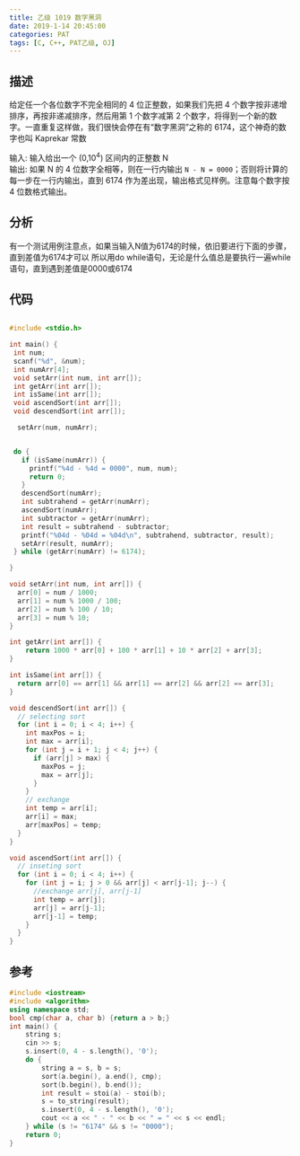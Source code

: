 ```yaml
---
title: 乙级 1019 数字黑洞
date: 2019-1-14 20:45:00
categories: PAT
tags: [C, C++, PAT乙级, OJ]
---
```


## 描述

给定任一个各位数字不完全相同的 4 位正整数，如果我们先把 4 个数字按非递增排序，再按非递减排序，然后用第 1 个数字减第 2 个数字，将得到一个新的数字。一直重复这样做，我们很快会停在有“数字黑洞”之称的 6174，这个神奇的数字也叫 Kaprekar 常数

输入: 
输入给出一个 (0,10<sup>4</sup>) 区间内的正整数 N\
输出:
如果 N 的 4 位数字全相等，则在一行内输出 `N - N = 0000`；否则将计算的每一步在一行内输出，直到 6174 作为差出现，输出格式见样例。注意每个数字按 4 位数格式输出。

## 分析

有一个测试用例注意点，如果当输入N值为6174的时候，依旧要进行下面的步骤，直到差值为6174才可以
所以用do while语句，无论是什么值总是要执行一遍while语句，直到遇到差值是0000或6174


## 代码

```C

#include <stdio.h>

int main() {
 int num;
 scanf("%d", &num);
 int numArr[4];
 void setArr(int num, int arr[]);
 int getArr(int arr[]);
 int isSame(int arr[]);
 void ascendSort(int arr[]);
 void descendSort(int arr[]);

  setArr(num, numArr);


 do {
   if (isSame(numArr)) {
     printf("%4d - %4d = 0000", num, num);
     return 0;
   }
   descendSort(numArr);
   int subtrahend = getArr(numArr);
   ascendSort(numArr);
   int subtractor = getArr(numArr);
   int result = subtrahend - subtractor;
   printf("%04d - %04d = %04d\n", subtrahend, subtractor, result);
   setArr(result, numArr);
 } while (getArr(numArr) != 6174);

}

void setArr(int num, int arr[]) {
  arr[0] = num / 1000;
  arr[1] = num % 1000 / 100;
  arr[2] = num % 100 / 10;
  arr[3] = num % 10;
}

int getArr(int arr[]) {
    return 1000 * arr[0] + 100 * arr[1] + 10 * arr[2] + arr[3];
}

int isSame(int arr[]) {
  return arr[0] == arr[1] && arr[1] == arr[2] && arr[2] == arr[3];
}

void descendSort(int arr[]) {
  // selecting sort
  for (int i = 0; i < 4; i++) {
    int maxPos = i;
    int max = arr[i];
    for (int j = i + 1; j < 4; j++) {
      if (arr[j] > max) {
        maxPos = j;
        max = arr[j];
      }
    }
    // exchange
    int temp = arr[i];
    arr[i] = max;
    arr[maxPos] = temp;
  }
}

void ascendSort(int arr[]) {
  // inseting sort
  for (int i = 0; i < 4; i++) {
    for (int j = i; j > 0 && arr[j] < arr[j-1]; j--) {
      //exchange arr[j], arr[j-1]
      int temp = arr[j];
      arr[j] = arr[j-1];
      arr[j-1] = temp;
    }
  }
}
```

## 参考
```c++
#include <iostream>
#include <algorithm>
using namespace std;
bool cmp(char a, char b) {return a > b;}
int main() {
    string s;
    cin >> s;
    s.insert(0, 4 - s.length(), '0');
    do {
        string a = s, b = s;
        sort(a.begin(), a.end(), cmp);
        sort(b.begin(), b.end());
        int result = stoi(a) - stoi(b);
        s = to_string(result);
        s.insert(0, 4 - s.length(), '0');
        cout << a << " - " << b << " = " << s << endl;
    } while (s != "6174" && s != "0000");
    return 0;
}
```